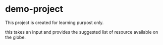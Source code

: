 # demo-project
This project is created for learning purpost only.

this takes an input and provides the suggested list of resource available on the globe.
